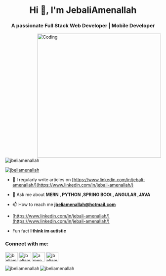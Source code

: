 
<h1 align="center">Hi 👋, I'm JebaliAmenallah</h1>
<h3 align="center">A passionate Full Stack Web Developer | Mobile Developer </h3>
<img align="right" alt="Coding" width="400" src="https://cdn.dribbble.com/users/1162077/screenshots/3848914/programmer.gif" >
<p align="left"> <img src="https://komarev.com/ghpvc/?username=jbeliamenallah&label=Profile%20views&color=0e75b6&style=flat" alt="jbeliamenallah" /> </p>
<p align="left"> <a href="https://twitter.com/jbeliamenallah" target="blank"><img src="https://img.shields.io/twitter/follow/jbeliamenallah?logo=twitter&style=for-the-badge" alt="jbeliamenallah" /></a> </p>

- 📝 I regularly write articles on [https://www.linkedin.com/in/jebali-amenallah/](https://www.linkedin.com/in/jebali-amenallah/)

- 💬 Ask me about **MERN , PYTHON ,SPRING BOOt , ANGULAR ,JAVA**

- 📫 How to reach me **jbeliamenallah@hotmail.com**

-  [https://www.linkedin.com/in/jebali-amenallah/](https://www.linkedin.com/in/jebali-amenallah/)

-  Fun fact **I think im autistic**

<h3 align="left">Connect with me:</h3>
<p align="left">
<a href="https://codepen.io/jbeliamenallah" target="blank"><img align="center" src="https://raw.githubusercontent.com/rahuldkjain/github-profile-readme-generator/master/src/images/icons/Social/codepen.svg" alt="jbeliamenallah" height="30" width="40" /></a>
<a href="https://twitter.com/jbeliamenallah" target="blank"><img align="center" src="https://raw.githubusercontent.com/rahuldkjain/github-profile-readme-generator/master/src/images/icons/Social/twitter.svg" alt="jbeliamenallah" height="30" width="40" /></a>
<a href="https://stackoverflow.com/users/amen" target="blank"><img align="center" src="https://raw.githubusercontent.com/rahuldkjain/github-profile-readme-generator/master/src/images/icons/Social/stack-overflow.svg" alt="amen" height="30" width="40" /></a>
<a href="https://kaggle.com/jbeliamenallah" target="blank"><img align="center" src="https://raw.githubusercontent.com/rahuldkjain/github-profile-readme-generator/master/src/images/icons/Social/kaggle.svg" alt="jbeliamenallah" height="30" width="40" /></a>
</p>

<p><img align="left" src="https://github-readme-stats.vercel.app/api/top-langs?username=jbeliamenallah&show_icons=true&locale=en&layout=compact" alt="jbeliamenallah" /></p>



<p><img align="center" src="https://github-readme-streak-stats.herokuapp.com/?user=jbeliamenallah&" alt="jbeliamenallah" /></p>
